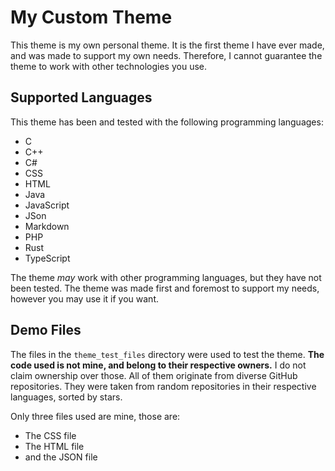# My Custom Theme
This theme is my own personal theme. It is the first theme I have ever made,
and was made to support my own needs. Therefore, I cannot guarantee the theme
to work with other technologies you use.

## Supported Languages
This theme has been and tested with the following programming
languages:

* C
* C++
* C#
* CSS
* HTML
* Java
* JavaScript
* JSon
* Markdown
* PHP
* Rust
* TypeScript

The theme *may* work with other programming languages, but they
have not been tested. The theme was made first and foremost to support
my needs, however you may use it if you want.

## Demo Files
The files in the ``theme_test_files`` directory were used to test
the theme. **The code used is not mine, and belong to their respective owners.**
I do not claim ownership over those.
All of them originate from diverse GitHub repositories. They were taken from random
repositories in their respective languages, sorted by stars.

Only three files used are mine, those are:

* The CSS file
* The HTML file
* and the JSON file
